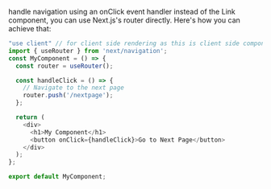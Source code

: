 handle navigation using an onClick event handler instead of the Link component, you can use Next.js's router directly. Here's how you can achieve that:
```next.js
"use client" // for client side rendering as this is client side component !
import { useRouter } from 'next/navigation';
const MyComponent = () => {
  const router = useRouter();

  const handleClick = () => {
    // Navigate to the next page
    router.push('/nextpage');
  };

  return (
    <div>
      <h1>My Component</h1>
      <button onClick={handleClick}>Go to Next Page</button>
    </div>
  );
};

export default MyComponent;
```
